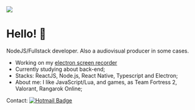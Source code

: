 <img width="auto" src="https://github.com/EdRamos12/EduardoAlmeida/blob/master/banner.png">

# Hello! 👋 

NodeJS/Fullstack developer.
Also a audiovisual producer in some cases.

- Working on my [electron screen recorder](https://github.com/EdRamos12/eds-screencap)
- Currently studying about back-end;
- Stacks: ReactJS, Node.js, React Native, Typescript and Electron;
- About me: I like JavaScript/Lua, and games, as Team Fortress 2, Valorant, Rangarok Online;

Contact: [![Hotmail Badge](https://img.shields.io/badge/-eduardo_ramos12@live.com-c14438?style=flat-square&logo=Gmail&logoColor=white&link=mailto:eduardo_ramos12@live.com)](mailto:eduardo_ramos12@live.com)
